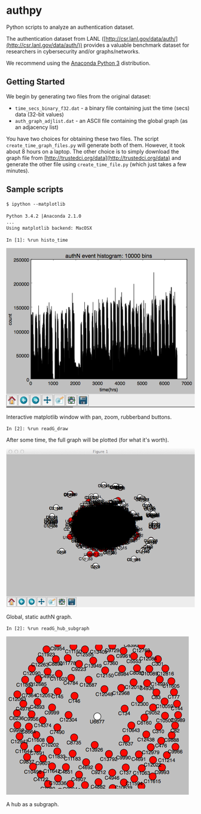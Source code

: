 authpy
======

Python scripts to analyze an authentication dataset.

The authentication dataset from LANL ([http://csr.lanl.gov/data/auth/](http://csr.lanl.gov/data/auth/))
provides a valuable benchmark dataset for researchers in cybersecurity and/or graphs/networks.

We recommend using the [Anaconda Python 3](https://store.continuum.io/cshop/anaconda/) distribution.

## Getting Started

We begin by generating two files from the original dataset:

*  `time_secs_binary_f32.dat` - a binary file containing just the time (secs) data (32-bit values)
*  `auth_graph_adjlist.dat` - an ASCII file containing the global graph (as an adjacency list)
 
You have two choices for obtaining these two files. The script `create_time_graph_files.py` will
generate both of them. However, it took about 8 hours on a laptop. The other choice is to simply
download the graph file from [http://trustedci.org/data](http://trustedci.org/data) and generate
the other file using `create_time_file.py` (which just takes a few minutes).

## Sample scripts
```
$ ipython --matplotlib

Python 3.4.2 |Anaconda 2.1.0 
...
Using matplotlib backend: MacOSX

In [1]: %run histo_time
```
![matplotlib plot of histogram of time events](/images/mpl_authN_histo.png "Interactive matplotlib window: pan, zoom, rubberband, etc")

Interactive matplotlib window with pan, zoom, rubberband buttons.


```
In [2]: %run readG_draw
```
After some time, the full graph will be plotted (for what it's worth).

![authN graph](/images/mpl_global_authN_graph.png "AuthN graph")

Global, static authN graph.


```
In [2]: %run readG_hub_subgraph
```
![hub subgraph](/images/U6677_hub.png "hub subgraph")

A hub as a subgraph.

